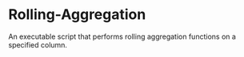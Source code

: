 # Rolling-Aggregation
An executable script that performs rolling aggregation functions on a specified column.
